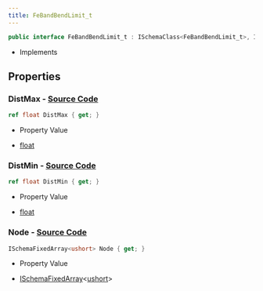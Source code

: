 ```yaml
---
title: FeBandBendLimit_t
---
```


```csharp
public interface FeBandBendLimit_t : ISchemaClass<FeBandBendLimit_t>, ISchemaField, ISchemaClass, INativeHandle
```

- Implements

## Properties

### **DistMax** - [Source Code](https://github.com/swiftly-solution/swiftlys2/blob/main/managed/src/SwiftlyS2.Generated/Schemas/Interfaces/FeBandBendLimit_t.cs#L18)

```csharp
ref float DistMax { get; }
```

- Property Value

- [float](https://learn.microsoft.com/dotnet/api/system.single)

### **DistMin** - [Source Code](https://github.com/swiftly-solution/swiftlys2/blob/main/managed/src/SwiftlyS2.Generated/Schemas/Interfaces/FeBandBendLimit_t.cs#L16)

```csharp
ref float DistMin { get; }
```

- Property Value

- [float](https://learn.microsoft.com/dotnet/api/system.single)

### **Node** - [Source Code](https://github.com/swiftly-solution/swiftlys2/blob/main/managed/src/SwiftlyS2.Generated/Schemas/Interfaces/FeBandBendLimit_t.cs#L20)

```csharp
ISchemaFixedArray<ushort> Node { get; }
```

- Property Value

- [ISchemaFixedArray](/docs/api/shared/schemas/ischemafixedarray-1)<[ushort](https://learn.microsoft.com/dotnet/api/system.uint16)>

